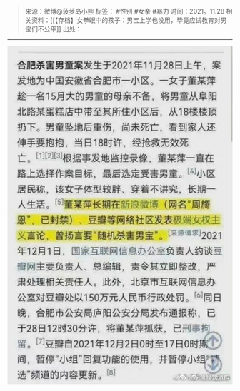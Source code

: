 > 来源：微博@菠萝岛小熊
> 标签： #性别 #女拳 #暴力 
> 时间：2021。11.28
> 相关资料：[[【存档】女拳眼中的孩子：男宝上学也没用，毕竟应试教育对男宝们不公平]]
> 出处：
***
![](https://raw.githubusercontent.com/bluntvoice/mypic/main/1677286939000.jpg)